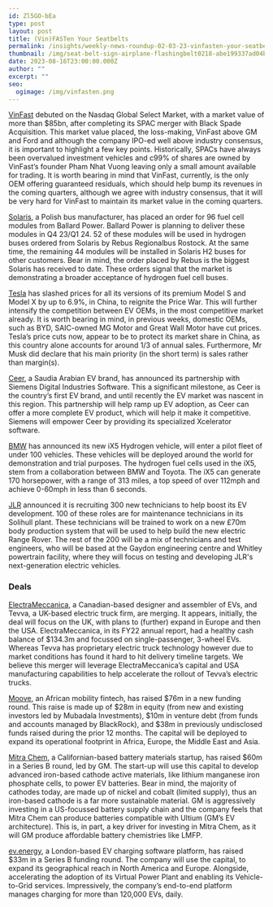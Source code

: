 ```yaml
---
id: Zl5GO-bEa
type: post
layout: post
title: (Vin)FASTen Your Seatbelts
permalink: /insights/weekly-news-roundup-02-03-23-vinfasten-your-seatbelts/
thumbnail: /img/seat-belt-sign-airplane-flashingbelt0218-abe199337ad04b10b76be54446c78591.webp
date: 2023-08-16T23:00:00.000Z
author: ""
excerpt: ""
seo:
  ogimage: /img/vinfasten.png
---
```

[VinFast](https://www.bloomberg.com/news/articles/2023-08-15/vietnam-s-ev-maker-set-to-debut-in-nasdaq-after-23-billion-deal?sref=uFYGeRuc) debuted on the Nasdaq Global Select Market, with a market value of more than $85bn, after completing its SPAC merger with Black Spade Acquisition. This market value placed, the loss-making, VinFast above GM and Ford and although the company IPO-ed well above industry consensus, it is important to highlight a few key points. Historically, SPACs have always been overvalued investment vehicles and c99% of shares are owned by VinFast’s founder Pham Nhat Vuong leaving only a small amount available for trading. It is worth bearing in mind that VinFast, currently, is the only OEM offering guaranteed residuals, which should help bump its revenues in the coming quarters, although we agree with industry consensus, that it will be very hard for VinFast to maintain its market value in the coming quarters.

[Solaris](https://www.electrive.com/2023/08/14/solaris-reorders-fuel-cell-modules-from-ballard/), a Polish bus manufacturer, has placed an order for 96 fuel cell modules from Ballard Power. Ballard Power is planning to deliver these modules in Q4 23/Q1 24. 52 of these modules will be used in hydrogen buses ordered from Solaris by Rebus Regionalbus Rostock. At the same time, the remaining 44 modules will be installed in Solaris H2 buses for other customers. Bear in mind, the order placed by Rebus is the biggest Solaris has received to date. These orders signal that the market is demonstrating a broader acceptance of hydrogen fuel cell buses.

[Tesla](https://www.ft.com/content/32894a32-d094-43cb-af96-ee5d29bffa0d) has slashed prices for all its versions of its premium Model S and Model X by up to 6.9%, in China, to reignite the Price War. This will further intensify the competition between EV OEMs, in the most competitive market already. It is worth bearing in mind, in previous weeks, domestic OEMs, such as BYD, SAIC-owned MG Motor and Great Wall Motor have cut prices. Tesla’s price cuts now, appear to be to protect its market share in China, as this country alone accounts for around 1/3 of annual sales. Furthermore, Mr Musk did declare that his main priority (in the short term) is sales rather than margin(s).

[Ceer](https://www.arabnews.com/node/2356116/business-economy), a Saudia Arabian EV brand, has announced its partnership with Siemens Digital Industries Software. This a significant milestone, as Ceer is the country’s first EV brand, and until recently the EV market was nascent in this region. This partnership will help ramp up EV adoption, as Ceer can offer a more complete EV product, which will help it make it competitive. Siemens will empower Ceer by providing its specialized Xcelerator software.

[BMW](https://www.gbnews.com/lifestyle/bmw-hydrogen-electric-cars-unveiled) has announced its new iX5 Hydrogen vehicle, will enter a pilot fleet of under 100 vehicles. These vehicles will be deployed around the world for demonstration and trial purposes. The hydrogen fuel cells used in the iX5, stem from a collaboration between BMW and Toyota. The iX5 can generate 170 horsepower, with a range of 313 miles, a top speed of over 112mph and achieve 0-60mph in less than 6 seconds.  

[JLR](https://www.autocar.co.uk/car-news/business-recruitment/jlr-recruit-300-technicians-range-rover-and-ev-push) announced it is recruiting 300 new technicians to help boost its EV development. 100 of these roles are for maintenance technicians in its Solihull plant. These technicians will be trained to work on a new £70m body production system that will be used to help build the new electric Range Rover. The rest of the 200 will be a mix of technicians and test engineers, who will be based at the Gaydon engineering centre and Whitley powertrain facility, where they will focus on testing and developing JLR's next-generation electric vehicles.

### **Deals**

[ElectraMeccanica](https://theevreport.com/electrameccanica-and-tevva-combine-forces-in-zero-emission-commercial-vehicles), a Canadian-based designer and assembler of EVs, and Tevva, a UK-based electric truck firm, are merging. It appears, initially, the deal will focus on the UK, with plans to (further) expand in Europe and then the USA. ElectraMeccanica, in its FY22 annual report, had a healthy cash balance of $134.3m and focussed on single-passenger, 3-wheel EVs. Whereas Tevva has proprietary electric truck technology however due to market conditions has found it hard to hit delivery timeline targets. We believe this merger will leverage ElectraMeccanica’s capital and USA manufacturing capabilities to help accelerate the rollout of Tevva’s electric trucks.

[Moove](https://techcrunch.com/2023/08/10/moove-takes-in-76m-equity-debt-from-mubadala-and-blackrock-at-a-550m-valuation/?utm_source=fot.beehiiv.com&utm_medium=newsletter&utm_campaign=trucks-fot-cpuc-treehouse-proterra), an African mobility fintech, has raised $76m in a new funding round. This raise is made up of $28m in equity (from new and existing investors led by Mubadala Investments), $10m in venture debt (from funds and accounts managed by BlackRock), and $38m in previously undisclosed funds raised during the prior 12 months. The capital will be deployed to expand its operational footprint in Africa, Europe, the Middle East and Asia.

[Mitra Chem](https://electrek.co/2023/08/16/gm-invests-big-bucks-in-battery-startup-in-a-bet-on-new-chemistry/), a Californian-based battery materials startup, has raised $60m in a Series B round, led by GM. The start-up will use this capital to develop advanced iron-based cathode active materials, like lithium manganese iron phosphate cells, to power EV batteries. Bear in mind, the majority of cathodes today, are made up of nickel and cobalt (limited supply), thus an iron-based cathode is a far more sustainable material. GM is aggressively investing in a US-focussed battery supply chain and the company feels that Mitra Chem can produce batteries compatible with Ultium (GM’s EV architecture). This is, in part, a key driver for investing in Mitra Chem, as it will GM produce affordable battery chemistries like LMFP.

[ev.energy](https://www.finsmes.com/2023/07/ev-energy-raises-33m-in-series-b-funding.html), a London-based EV charging software platform, has raised $33m in a Series B funding round. The company will use the capital, to expand its geographical reach in North America and Europe. Alongside, accelerating the adoption of its Virtual Power Plant and enabling its Vehicle-to-Grid services. Impressively, the company’s end-to-end platform manages charging for more than 120,000 EVs, daily.